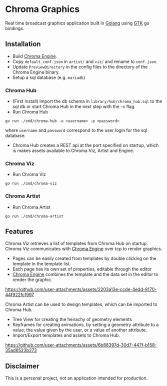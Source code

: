 # Chroma Graphics
Real time broadcast graphics application built in [Golang][go] using [GTK][gotk] go bindings.

## Installation

- Build [Chroma Engine][chroma-engine].
- Copy `default_conf.json` in `artist/` and `viz/` and rename to `conf.json`.
- Update `PreviewDirectory` in the config files to the directory of the Chroma Engine binary.
- Setup a sql database (e.g. `mariadb`)

### Chroma Hub 

- (First Install) Import the db schema in `library/hub/chroma_hub.sql` to the sql db or start Chroma Hub in the next step with the -c flag.
- Run Chroma Hub 
```
go run ./cmd/chroma-hub -u <username> -p <password>
```
where `username` and `password` correspond to the user login for the sql database. 

- Chroma Hub creates a REST api at the port specified on startup, which is makes assets available to Chroma Viz, Artist and Engine.

### Chroma Viz

- Run Chroma Viz
```
go run ./cmd/chroma-viz
```
### Chroma Artist 

- Run Chroma Artist
```
go run ./cmd/chroma-artist
```

## Features

Chroma Viz retrieves a list of templates from Chroma Hub on startup.
Chroma Viz communicates with [Chroma Engine][chroma-engine] over tcp to render graphics.

- Pages can be easily created from templates by double clicking on the template in the template list.
- Each page has its own set of properties, editable through the editor
- [Chroma Engine][chroma-engine] combines the template and the data set in the editor to render the graphic.

https://github.com/user-attachments/assets/2203a13e-ccde-4edd-8170-44f922fc1997

Chroma Artist can be used to design templates, which can be imported to Chroma Hub.

- Tree View for creating the heirachy of geometry elements
- Keyframes for creating animations, by setting a geometry attribute to a value, the value given by the user, or a value of another attribute.
- Import/Export templates and assets to Chroma Hub.
 
https://github.com/user-attachments/assets/6b88397d-30d7-447f-b158-35ad6523b273

## Disclaimer

This is a personal project, not an application intended for production.

[go]: https://github.com/golang/go
[gotk]: https://github.com/gotk3/gotk3
[chroma-engine]: https://github.com/jchilds0/chroma-engine
